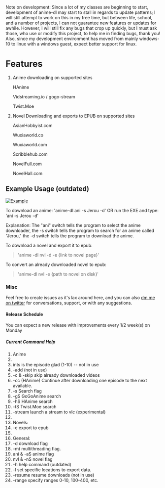 Note on development:
	Since a lot of my classes are beginning to start, development of anime-dl may start to stall in regards to update patterns; I will still attempt to work on this in my free time, but between life, school, and a number of projects, I can not guarantee new features or updates for awhile.
	However, I will still fix any bugs that crop up quickly, but I must ask those, who use or modify this project, to help me in finding bugs, thank you!
	Also, since my development environment has moved from mainly windows-10 to linux with a windows guest, expect better support for linux.
# Features
1. 	Anime downloading on supported sites
	
	HAnime
	
	Vidstreaming.io / gogo-stream
	
	Twist.Moe

2. Novel Downloading and exports to EPUB on supported sites

	AsianHobbyist.com
	
	Wuxiaworld.co
	
	Wuxiaworld.com
	
	Scribblehub.com
	
	NovelFull.com

	NovelHall.com

## Example Usage (outdated)

[![Example](https://img.youtube.com/vi/YgfuUqdk1fw/0.jpg)](https://www.youtube.com/watch?v=YgfuUqdk1fw)

To download an anime:
'anime-dl ani -s Jerou -d' OR run the EXE and type: 'ani -s Jerou -d'

Explanation: 
The "ani" switch tells the program to select the anime downloader, the -s switch tells the program to search for an anime called "Jerou," the -d switch tells the program to download the anime.


To download a novel and export it to epub:
>'anime -dl nvl -d -e {link to novel page}'

To convert an already downloaded novel to epub:
> 'anime-dl nvl -e {path to novel on disk}'

### Misc
Feel free to create issues as it's lax around here, and you can also [dm me on twitter](https://twitter.com/shujiandou "dm me on twitter") for conversations, support, or with any suggestions.

#### Release Schedule
You can expect a new release with improvements every 1/2 week(s) on Monday

##### Current Command Help

1. Anime
2. 
3. ints is the episode glad (1-10) -- not in use
4. -add (not in use)
5. -c & -skip skip already downloaded videos
6. -cc (HAnime) Continue after downloading one episode to the next available.
7. -s Search flag
8. -gS GoGoAnime search
9. -hS HAnime search
10. -tS Twist.Moe search
11. -stream launch a stream to vlc (experimental)
12. 
13. Novels:
14. -e export to epub
15. 
16. General:
17. -d download flag
18. -mt multithreading flag.
19. ani & -aS anime flag
20. nvl & -nS novel flag
21. -h help command (outdated)
22. -l set specific locations to export data.
23. -resume resume downloads (not in use)
24. -range specify ranges 0-10, 100-400, etc.
